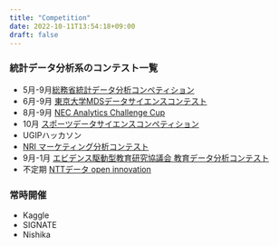 ```yaml
---
title: "Competition"
date: 2022-10-11T13:54:18+09:00
draft: false
---
```


### 統計データ分析系のコンテスト一覧
- 5月-9月[総務省統計データ分析コンペティション](https://www.nstac.go.jp/statcompe/)
- 6月-9月 [東京大学MDSデータサイエンスコンテスト](http://www.mi.u-tokyo.ac.jp/industry_consortium.html)
- 8月-9月 [NEC Analytics Challenge Cup]()
- 10月 [スポーツデータサイエンスコンペティション](https://sports.ywebsys.net/about.html)
- UGIPハッカソン
- [NRI マーケティング分析コンテスト](https://www.is.nri.co.jp/contest/2022/index.html)
- 9月-1月 [エビデンス駆動型教育研究協議会 教育データ分析コンテスト](https://www.ederc.jp/events)
- 不定期 [NTTデータ open innovation](https://oi.nttdata.com/en/contest/)


### 常時開催
- Kaggle
- SIGNATE
- Nishika